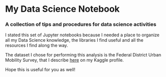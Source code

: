 # My Data Science Notebook
### A collection of tips and procedures for data science activities

I stated this set of Jupyter notebooks because I needed a place to organize all my Data Science knowledge, the libraries I find useful and all the resources I find along the way.

The dataset I chose for performing this analysis is the Federal District Urban Mobility Survey, that I describe [here](https://www.kaggle.com/danielefm/urban-mobility-survey-federal-district-brazil) on my Kaggle profile.

Hope this is useful for you as well!